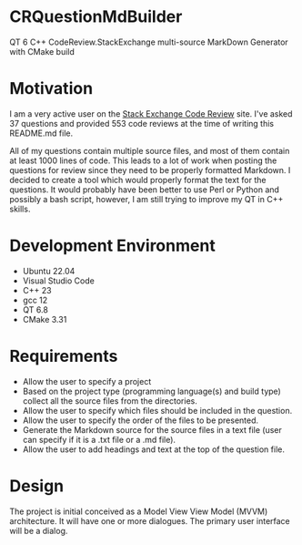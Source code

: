 # CRQuestionMdBuilder  
QT 6 C++ CodeReview.StackExchange multi-source MarkDown Generator with CMake build

# Motivation  
I am a very active user on the [Stack Exchange Code Review](https://codereview.stackexchange.com/questions) site. I've asked 37 questions
and provided 553 code reviews at the time of writing this README.md file.

All of my questions contain multiple source files, and most of them contain at least 1000 lines of code. This leads to a lot of work when posting
the questions for review since they need to be properly formatted Markdown. I decided to create a tool which would properly format the text for the questions. It would probably have been better to use Perl or Python and possibly a bash script, however, I am still trying to improve my QT in
C++ skills.

# Development Environment  
 - Ubuntu 22.04  
 - Visual Studio Code  
 - C++ 23  
 - gcc 12  
 - QT 6.8  
 - CMake 3.31  
 

# Requirements  
  - Allow the user to specify a project  
  - Based on the project type (programming language(s) and build type) collect all the source files from the directories.
  - Allow the user to specify which files should be included in the question.
  - Allow the user to specify the order of the files to be presented.
  - Generate the Markdown source for the source files in a text file (user can specify if it is a .txt file or a .md file).
  - Allow the user to add headings and text at the top of the question file.

# Design  
The project is initial conceived as a Model View View Model (MVVM) architecture. It will have one or more dialogues. The primary user interface will be a dialog.